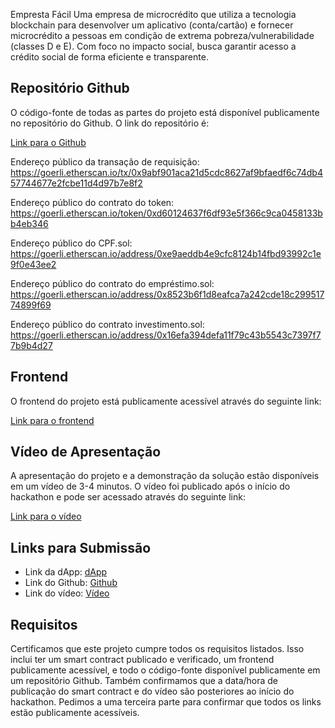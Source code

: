 Empresta Fácil
Uma empresa de microcrédito que utiliza a tecnologia blockchain para desenvolver um aplicativo (conta/cartão) e fornecer microcrédito a pessoas em condição de extrema pobreza/vulnerabilidade (classes D e E). Com foco no impacto social, busca garantir acesso a crédito social de forma eficiente e transparente.

## Repositório Github
O código-fonte de todas as partes do projeto está disponível publicamente no repositório do Github. O link do repositório é:

[Link para o Github]( https://github.com/dshimo0/EthereumSP23-EMPF)

Endereço público da transação de requisição: 
https://goerli.etherscan.io/tx/0x9abf901aca21d5cdc8627af9bfaedf6c74db457744677e2fcbe11d4d97b7e8f2

Endereço público do contrato do token:
https://goerli.etherscan.io/token/0xd60124637f6df93e5f366c9ca0458133bb4eb346

Endereço público do CPF.sol:
https://goerli.etherscan.io/address/0xe9aeddb4e9cfc8124b14fbd93992c1e9f0e43ee2

Endereço público do contrato do empréstimo.sol:
https://goerli.etherscan.io/address/0x8523b6f1d8eafca7a242cde18c29951774899f69

Endereço público do contrato investimento.sol:
https://goerli.etherscan.io/address/0x16efa394defa11f79c43b5543c7397f77b9b4d27

## Frontend

O frontend do projeto está publicamente acessível através do seguinte link:

[Link para o frontend](https://143.244.191.92:8080)

## Vídeo de Apresentação

A apresentação do projeto e a demonstração da solução estão disponíveis em um vídeo de 3-4 minutos. O vídeo foi publicado após o início do hackathon e pode ser acessado através do seguinte link:

[Link para o vídeo]( https://youtu.be/ljIEyzog8co)

## Links para Submissão

- Link da dApp: [dApp](https://143.244.191.92:8080)
- Link do Github: [Github](https://github.com/dshimo0/EthereumSP23-EMPF)
- Link do vídeo: [Vídeo]( https://youtu.be/ljIEyzog8co)

## Requisitos

Certificamos que este projeto cumpre todos os requisitos listados. Isso inclui ter um smart contract publicado e verificado, um frontend publicamente acessível, e todo o código-fonte disponível publicamente em um repositório Github. Também confirmamos que a data/hora de publicação do smart contract e do vídeo são posteriores ao início do hackathon. Pedimos a uma terceira parte para confirmar que todos os links estão publicamente acessíveis.
